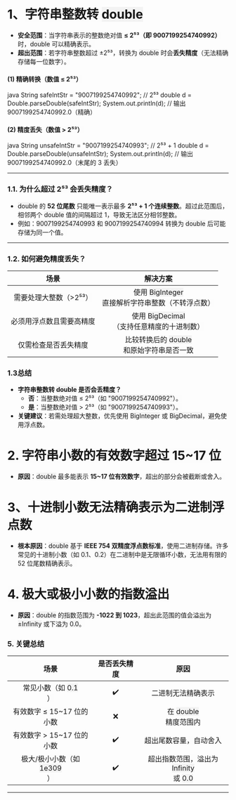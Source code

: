 # 1、<font style="color:rgba(0, 0, 0, 0.9);background-color:rgb(252, 252, 252);">字符串整数转 </font><font style="color:rgba(0, 0, 0, 0.9);background-color:rgb(243, 243, 243);">double</font>
+ **<font style="color:rgba(0, 0, 0, 0.9);background-color:rgb(252, 252, 252);">安全范围</font>**<font style="color:rgba(0, 0, 0, 0.9);background-color:rgb(252, 252, 252);">：当字符串表示的整数绝对值 </font>**<font style="color:rgba(0, 0, 0, 0.9);background-color:rgb(252, 252, 252);">≤ 2⁵³（即 9007199254740992）</font>**<font style="color:rgba(0, 0, 0, 0.9);background-color:rgb(252, 252, 252);"> 时，</font><font style="color:rgba(0, 0, 0, 0.9);background-color:rgb(243, 243, 243);">double</font><font style="color:rgba(0, 0, 0, 0.9);background-color:rgb(252, 252, 252);"> </font><font style="color:rgba(0, 0, 0, 0.9);background-color:rgb(252, 252, 252);">可以精确表示。</font>
+ **<font style="color:rgba(0, 0, 0, 0.9);background-color:rgb(252, 252, 252);">超出范围</font>**<font style="color:rgba(0, 0, 0, 0.9);background-color:rgb(252, 252, 252);">：若字符串整数超过 ±2⁵³，转换为 </font><font style="color:rgba(0, 0, 0, 0.9);background-color:rgb(243, 243, 243);">double</font><font style="color:rgba(0, 0, 0, 0.9);background-color:rgb(252, 252, 252);"> 时会</font>**<font style="color:rgba(0, 0, 0, 0.9);background-color:rgb(252, 252, 252);">丢失精度</font>**<font style="color:rgba(0, 0, 0, 0.9);background-color:rgb(252, 252, 252);">（无法精确存储每一位数字）。</font>

#### **<font style="color:rgba(0, 0, 0, 0.9);background-color:rgb(252, 252, 252);">(1) 精确转换（数值 ≤ 2⁵³）</font>**
java
String safeIntStr = "9007199254740992"; // 2⁵³
double d = Double.parseDouble(safeIntStr);
System.out.println(d); // 输出 9007199254740992.0（精确）


#### **<font style="color:rgba(0, 0, 0, 0.9);background-color:rgb(252, 252, 252);">(2) 精度丢失（数值 > 2⁵³）</font>**
java
String unsafeIntStr = "9007199254740993"; // 2⁵³ + 1
double d = Double.parseDouble(unsafeIntStr);
System.out.println(d); // 输出 9007199254740992.0（末尾的 3 丢失）


---

### **<font style="color:rgba(0, 0, 0, 0.9);background-color:rgb(252, 252, 252);">1.1. 为什么超过 2⁵³ 会丢失精度？</font>**
+ <font style="color:rgba(0, 0, 0, 0.9);background-color:rgb(243, 243, 243);">double</font><font style="color:rgba(0, 0, 0, 0.9);background-color:rgb(252, 252, 252);"> </font><font style="color:rgba(0, 0, 0, 0.9);background-color:rgb(252, 252, 252);">的 </font>**<font style="color:rgba(0, 0, 0, 0.9);background-color:rgb(252, 252, 252);">52 位尾数</font>**<font style="color:rgba(0, 0, 0, 0.9);background-color:rgb(252, 252, 252);"> 只能唯一表示最多 </font>**<font style="color:rgba(0, 0, 0, 0.9);background-color:rgb(252, 252, 252);">2⁵³ + 1 个连续整数</font>**<font style="color:rgba(0, 0, 0, 0.9);background-color:rgb(252, 252, 252);">。超过此范围后，相邻两个</font><font style="color:rgba(0, 0, 0, 0.9);background-color:rgb(252, 252, 252);"> </font><font style="color:rgba(0, 0, 0, 0.9);background-color:rgb(243, 243, 243);">double</font><font style="color:rgba(0, 0, 0, 0.9);background-color:rgb(252, 252, 252);"> </font><font style="color:rgba(0, 0, 0, 0.9);background-color:rgb(252, 252, 252);">值的间隔超过 1，导致无法区分相邻整数。</font>
+ <font style="color:rgba(0, 0, 0, 0.9);background-color:rgb(252, 252, 252);">例如：</font><font style="color:rgba(0, 0, 0, 0.9);background-color:rgb(243, 243, 243);">9007199254740993</font><font style="color:rgba(0, 0, 0, 0.9);background-color:rgb(252, 252, 252);"> </font><font style="color:rgba(0, 0, 0, 0.9);background-color:rgb(252, 252, 252);">和</font><font style="color:rgba(0, 0, 0, 0.9);background-color:rgb(252, 252, 252);"> </font><font style="color:rgba(0, 0, 0, 0.9);background-color:rgb(243, 243, 243);">9007199254740994</font><font style="color:rgba(0, 0, 0, 0.9);background-color:rgb(252, 252, 252);"> </font><font style="color:rgba(0, 0, 0, 0.9);background-color:rgb(252, 252, 252);">转换为</font><font style="color:rgba(0, 0, 0, 0.9);background-color:rgb(252, 252, 252);"> </font><font style="color:rgba(0, 0, 0, 0.9);background-color:rgb(243, 243, 243);">double</font><font style="color:rgba(0, 0, 0, 0.9);background-color:rgb(252, 252, 252);"> </font><font style="color:rgba(0, 0, 0, 0.9);background-color:rgb(252, 252, 252);">后可能存储为同一个值。</font>

---

### **<font style="color:rgba(0, 0, 0, 0.9);background-color:rgb(252, 252, 252);">1.2. 如何避免精度丢失？</font>**
| **<font style="color:rgba(0, 0, 0, 0.9);background-color:rgb(252, 252, 252);">场景</font>** | **<font style="color:rgba(0, 0, 0, 0.9);background-color:rgb(252, 252, 252);">解决方案</font>** |
| :---: | :---: |
| <font style="color:rgba(0, 0, 0, 0.9);background-color:rgb(252, 252, 252);">需要处理大整数（>2⁵³）</font> | <font style="color:rgba(0, 0, 0, 0.9);background-color:rgb(252, 252, 252);">使用</font><font style="color:rgba(0, 0, 0, 0.9);background-color:rgb(252, 252, 252);"> </font><font style="color:rgba(0, 0, 0, 0.9);background-color:rgb(243, 243, 243);">BigInteger</font><br/><font style="color:rgba(0, 0, 0, 0.9);background-color:rgb(252, 252, 252);"> </font><font style="color:rgba(0, 0, 0, 0.9);background-color:rgb(252, 252, 252);">直接解析字符串整数（不转浮点数）</font> |
| <font style="color:rgba(0, 0, 0, 0.9);background-color:rgb(252, 252, 252);">必须用浮点数且需要高精度</font> | <font style="color:rgba(0, 0, 0, 0.9);background-color:rgb(252, 252, 252);">使用</font><font style="color:rgba(0, 0, 0, 0.9);background-color:rgb(252, 252, 252);"> </font><font style="color:rgba(0, 0, 0, 0.9);background-color:rgb(243, 243, 243);">BigDecimal</font><br/><font style="color:rgba(0, 0, 0, 0.9);background-color:rgb(252, 252, 252);">（支持任意精度的十进制数）</font> |
| <font style="color:rgba(0, 0, 0, 0.9);background-color:rgb(252, 252, 252);">仅需检查是否丢失精度</font> | <font style="color:rgba(0, 0, 0, 0.9);background-color:rgb(252, 252, 252);">比较转换后的</font><font style="color:rgba(0, 0, 0, 0.9);background-color:rgb(252, 252, 252);"> </font><font style="color:rgba(0, 0, 0, 0.9);background-color:rgb(243, 243, 243);">double</font><br/><font style="color:rgba(0, 0, 0, 0.9);background-color:rgb(252, 252, 252);"> </font><font style="color:rgba(0, 0, 0, 0.9);background-color:rgb(252, 252, 252);">和原始字符串是否一致</font> |


### <font style="color:rgba(0, 0, 0, 0.9);background-color:rgb(252, 252, 252);">1.3总结</font>
+ **<font style="color:rgba(0, 0, 0, 0.9);background-color:rgb(252, 252, 252);">字符串整数转</font>****<font style="color:rgba(0, 0, 0, 0.9);background-color:rgb(252, 252, 252);"> </font>****<font style="color:rgba(0, 0, 0, 0.9);background-color:rgb(243, 243, 243);">double</font>****<font style="color:rgba(0, 0, 0, 0.9);background-color:rgb(252, 252, 252);"> </font>****<font style="color:rgba(0, 0, 0, 0.9);background-color:rgb(252, 252, 252);">是否会丢精度？</font>**
    - **<font style="color:rgba(0, 0, 0, 0.9);background-color:rgb(252, 252, 252);">否</font>**<font style="color:rgba(0, 0, 0, 0.9);background-color:rgb(252, 252, 252);">：当整数绝对值 ≤ 2⁵³（如</font><font style="color:rgba(0, 0, 0, 0.9);background-color:rgb(252, 252, 252);"> </font><font style="color:rgba(0, 0, 0, 0.9);background-color:rgb(243, 243, 243);">"9007199254740992"</font><font style="color:rgba(0, 0, 0, 0.9);background-color:rgb(252, 252, 252);">）。</font>
    - **<font style="color:rgba(0, 0, 0, 0.9);background-color:rgb(252, 252, 252);">是</font>**<font style="color:rgba(0, 0, 0, 0.9);background-color:rgb(252, 252, 252);">：当整数绝对值 > 2⁵³（如</font><font style="color:rgba(0, 0, 0, 0.9);background-color:rgb(252, 252, 252);"> </font><font style="color:rgba(0, 0, 0, 0.9);background-color:rgb(243, 243, 243);">"9007199254740993"</font><font style="color:rgba(0, 0, 0, 0.9);background-color:rgb(252, 252, 252);">）。</font>
+ **<font style="color:rgba(0, 0, 0, 0.9);background-color:rgb(252, 252, 252);">关键建议</font>**<font style="color:rgba(0, 0, 0, 0.9);background-color:rgb(252, 252, 252);">：若需处理超大整数，优先使用 </font><font style="color:rgba(0, 0, 0, 0.9);background-color:rgb(243, 243, 243);">BigInteger</font><font style="color:rgba(0, 0, 0, 0.9);background-color:rgb(252, 252, 252);"> 或 </font><font style="color:rgba(0, 0, 0, 0.9);background-color:rgb(243, 243, 243);">BigDecimal</font><font style="color:rgba(0, 0, 0, 0.9);background-color:rgb(252, 252, 252);">，避免使用浮点数。</font>



# <font style="color:rgba(0, 0, 0, 0.9);background-color:rgb(252, 252, 252);">2. 字符串小数的有效数字超过 15~17 位</font>
+ **<font style="color:rgba(0, 0, 0, 0.9);background-color:rgb(252, 252, 252);">原因</font>**<font style="color:rgba(0, 0, 0, 0.9);background-color:rgb(252, 252, 252);">：</font><font style="color:rgba(0, 0, 0, 0.9);background-color:rgb(243, 243, 243);">double</font><font style="color:rgba(0, 0, 0, 0.9);background-color:rgb(252, 252, 252);"> 最多能表示 </font>**<font style="color:rgba(0, 0, 0, 0.9);background-color:rgb(252, 252, 252);">15~17 位有效数字</font>**<font style="color:rgba(0, 0, 0, 0.9);background-color:rgb(252, 252, 252);">，超出的部分会被截断或舍入。</font>

# <font style="color:rgba(0, 0, 0, 0.9);background-color:rgb(252, 252, 252);">3、</font>**<font style="color:rgba(0, 0, 0, 0.9);background-color:rgb(252, 252, 252);">十进制小数无法精确表示为二进制浮点数</font>**
+ **<font style="color:rgba(0, 0, 0, 0.9);background-color:rgb(252, 252, 252);">根本原因</font>**<font style="color:rgba(0, 0, 0, 0.9);background-color:rgb(252, 252, 252);">：</font><font style="color:rgba(0, 0, 0, 0.9);background-color:rgb(243, 243, 243);">double</font><font style="color:rgba(0, 0, 0, 0.9);background-color:rgb(252, 252, 252);"> 基于 </font>**<font style="color:rgba(0, 0, 0, 0.9);background-color:rgb(252, 252, 252);">IEEE 754 双精度浮点数标准</font>**<font style="color:rgba(0, 0, 0, 0.9);background-color:rgb(252, 252, 252);">，使用二进制存储。许多常见的十进制小数（如 </font><font style="color:rgba(0, 0, 0, 0.9);background-color:rgb(243, 243, 243);">0.1</font><font style="color:rgba(0, 0, 0, 0.9);background-color:rgb(252, 252, 252);">、</font><font style="color:rgba(0, 0, 0, 0.9);background-color:rgb(243, 243, 243);">0.2</font><font style="color:rgba(0, 0, 0, 0.9);background-color:rgb(252, 252, 252);">）在二进制中是无限循环小数，无法用有限的 52 位尾数精确表示。</font>

# <font style="color:rgba(0, 0, 0, 0.9);background-color:rgb(252, 252, 252);">4. 极大或极小小数的指数溢出</font>
+ **<font style="color:rgba(0, 0, 0, 0.9);background-color:rgb(252, 252, 252);">原因</font>**<font style="color:rgba(0, 0, 0, 0.9);background-color:rgb(252, 252, 252);">：</font><font style="color:rgba(0, 0, 0, 0.9);background-color:rgb(243, 243, 243);">double</font><font style="color:rgba(0, 0, 0, 0.9);background-color:rgb(252, 252, 252);"> 的指数范围为 </font>**<font style="color:rgba(0, 0, 0, 0.9);background-color:rgb(252, 252, 252);">-1022 到 1023</font>**<font style="color:rgba(0, 0, 0, 0.9);background-color:rgb(252, 252, 252);">，超出此范围的值会溢出为 </font><font style="color:rgba(0, 0, 0, 0.9);background-color:rgb(243, 243, 243);">±Infinity</font><font style="color:rgba(0, 0, 0, 0.9);background-color:rgb(252, 252, 252);"> 或下溢为 </font><font style="color:rgba(0, 0, 0, 0.9);background-color:rgb(243, 243, 243);">0.0</font><font style="color:rgba(0, 0, 0, 0.9);background-color:rgb(252, 252, 252);">。</font>

### **<font style="color:rgba(0, 0, 0, 0.9);background-color:rgb(252, 252, 252);">5. 关键总结</font>**
| **<font style="color:rgba(0, 0, 0, 0.9);background-color:rgb(252, 252, 252);">场景</font>** | **<font style="color:rgba(0, 0, 0, 0.9);background-color:rgb(252, 252, 252);">是否丢失精度</font>** | **<font style="color:rgba(0, 0, 0, 0.9);background-color:rgb(252, 252, 252);">原因</font>** |
| :---: | :---: | :---: |
| <font style="color:rgba(0, 0, 0, 0.9);background-color:rgb(252, 252, 252);">常见小数（如</font><font style="color:rgba(0, 0, 0, 0.9);background-color:rgb(252, 252, 252);"> </font><font style="color:rgba(0, 0, 0, 0.9);background-color:rgb(243, 243, 243);">0.1</font><br/><font style="color:rgba(0, 0, 0, 0.9);background-color:rgb(252, 252, 252);">）</font> | <font style="color:rgba(0, 0, 0, 0.9);background-color:rgb(252, 252, 252);">✔️</font> | <font style="color:rgba(0, 0, 0, 0.9);background-color:rgb(252, 252, 252);">二进制无法精确表示</font> |
| <font style="color:rgba(0, 0, 0, 0.9);background-color:rgb(252, 252, 252);">有效数字 ≤ 15~17 位的小数</font> | <font style="color:rgba(0, 0, 0, 0.9);background-color:rgb(252, 252, 252);">❌</font> | <font style="color:rgba(0, 0, 0, 0.9);background-color:rgb(252, 252, 252);">在</font><font style="color:rgba(0, 0, 0, 0.9);background-color:rgb(252, 252, 252);"> </font><font style="color:rgba(0, 0, 0, 0.9);background-color:rgb(243, 243, 243);">double</font><br/><font style="color:rgba(0, 0, 0, 0.9);background-color:rgb(252, 252, 252);"> </font><font style="color:rgba(0, 0, 0, 0.9);background-color:rgb(252, 252, 252);">精度范围内</font> |
| <font style="color:rgba(0, 0, 0, 0.9);background-color:rgb(252, 252, 252);">有效数字 > 15~17 位的小数</font> | <font style="color:rgba(0, 0, 0, 0.9);background-color:rgb(252, 252, 252);">✔️</font> | <font style="color:rgba(0, 0, 0, 0.9);background-color:rgb(252, 252, 252);">超出尾数容量，自动舍入</font> |
| <font style="color:rgba(0, 0, 0, 0.9);background-color:rgb(252, 252, 252);">极大/极小小数（如</font><font style="color:rgba(0, 0, 0, 0.9);background-color:rgb(252, 252, 252);"> </font><font style="color:rgba(0, 0, 0, 0.9);background-color:rgb(243, 243, 243);">1e309</font><br/><font style="color:rgba(0, 0, 0, 0.9);background-color:rgb(252, 252, 252);">）</font> | <font style="color:rgba(0, 0, 0, 0.9);background-color:rgb(252, 252, 252);">✔️</font> | <font style="color:rgba(0, 0, 0, 0.9);background-color:rgb(252, 252, 252);">超出指数范围，溢出为</font><font style="color:rgba(0, 0, 0, 0.9);background-color:rgb(252, 252, 252);"> </font><font style="color:rgba(0, 0, 0, 0.9);background-color:rgb(243, 243, 243);">Infinity</font><br/><font style="color:rgba(0, 0, 0, 0.9);background-color:rgb(252, 252, 252);"> </font><font style="color:rgba(0, 0, 0, 0.9);background-color:rgb(252, 252, 252);">或</font><font style="color:rgba(0, 0, 0, 0.9);background-color:rgb(252, 252, 252);"> </font><font style="color:rgba(0, 0, 0, 0.9);background-color:rgb(243, 243, 243);">0.0</font> |


---



